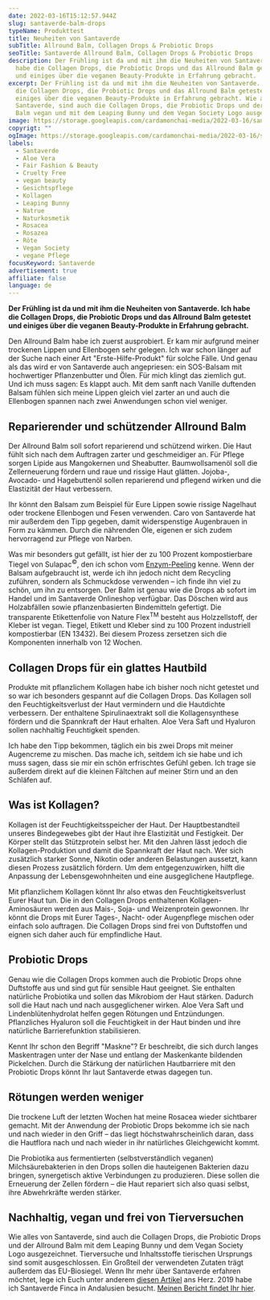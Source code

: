 ```yaml
---
date: 2022-03-16T15:12:57.944Z
slug: santaverde-balm-drops
typeName: Produkttest
title: Neuheiten von Santaverde
subTitle: Allround Balm, Collagen Drops & Probiotic Drops
seoTitle: Santaverde Allround Balm, Collagen Drops & Probiotic Drops
description: Der Frühling ist da und mit ihm die Neuheiten von Santaverde. Ich
  habe die Collagen Drops, die Probiotic Drops und das Allround Balm getestet
  und einiges über die veganen Beauty-Produkte in Erfahrung gebracht.
excerpt: Der Frühling ist da und mit ihm die Neuheiten von Santaverde. Ich habe
  die Collagen Drops, die Probiotic Drops und das Allround Balm getestet und
  einiges über die veganen Beauty-Produkte in Erfahrung gebracht. Wie alles von
  Santaverde, sind auch die Collagen Drops, die Probiotic Drops und der Allround
  Balm vegan und mit dem Leaping Bunny und dem Vegan Society Logo ausgezeichnet.
image: https://storage.googleapis.com/cardamonchai-media/2022-03-16/santaverde-jpg-imagine-b8b8c8_a08a98_1024_768/640.webp
copyrigt: ""
ogImage: https://storage.googleapis.com/cardamonchai-media/2022-03-16/santaverde-fb-png-imagine-b8b8c8_9e9098_1200_628/640.webp
labels:
  - Santaverde
  - Aloe Vera
  - Fair Fashion & Beauty
  - Cruelty Free
  - vegan beauty
  - Gesichtspflege
  - Kollagen
  - Leaping Bunny
  - Natrue
  - Naturkosmetik
  - Rosacea
  - Rosazea
  - Röte
  - Vegan Society
  - vegane Pflege
focusKeyword: Santaverde
advertisement: true
affiliate: false
language: de
---
```

**Der Frühling ist da und mit ihm die Neuheiten von Santaverde. Ich habe die Collagen Drops, die Probiotic Drops und das Allround Balm getestet und einiges über die veganen Beauty-Produkte in Erfahrung gebracht.**

Den Allround Balm habe ich zuerst ausprobiert. Er kam mir aufgrund meiner trockenen Lippen und Ellenbogen sehr gelegen. Ich war schon länger auf der Suche nach einer Art "Erste-Hilfe-Produkt" für solche Fälle. Und genau als das wird er von Santaverde auch angepriesen: ein SOS-Balsam mit hochwertiger Pflanzenbutter und Ölen. Für mich klingt das ziemlich gut. Und ich muss sagen: Es klappt auch. Mit dem sanft nach Vanille duftenden Balsam fühlen sich meine Lippen gleich viel zarter an und auch die Ellenbogen spannen nach zwei Anwendungen schon viel weniger.

## Reparierender und schützender Allround Balm 

Der Allround Balm soll sofort reparierend und schützend wirken. Die Haut fühlt sich nach dem Auftragen zarter und geschmeidiger an. Für Pflege sorgen Lipide aus Mangokernen und Sheabutter. Baumwollsamenöl soll die Zellerneuerung fördern und raue und rissige Haut glätten. Jojoba-, Avocado- und Hagebuttenöl sollen reparierend und pflegend wirken und die Elastizität der Haut verbessern.

Ihr könnt den Balsam zum Beispiel für Eure Lippen sowie rissige Nagelhaut oder trockene Ellenbogen und Fesen verwenden. Caro von Santaverde hat mir außerdem den Tipp gegeben, damit widerspenstige Augenbrauen in Form zu kämmen. Durch die nährenden Öle, eigenen er sich zudem hervorragend zur Pflege von Narben.

Was mir besonders gut gefällt, ist hier der zu 100 Prozent kompostierbare Tiegel von Sulapac<sup>©</sup>, den ich schon vom [Enzym-Peeling](/2021/03/hyaluron-ampullen-enzym-peeling-santaverde/) kenne. Wenn der Balsam aufgebraucht ist, werde ich ihn jedoch nicht dem Recycling zuführen, sondern als Schmuckdose verwenden – ich finde ihn viel zu schön, um ihn zu entsorgen. Der Balm ist genau wie die Drops ab sofort im Handel und im Santaverde Onlineshop verfügbar. Das Döschen wird aus Holzabfällen sowie pflanzenbasierten Bindemitteln gefertigt. Die transparente Etikettenfolie von Nature Flex<sup>TM</sup> besteht aus Holzzellstoff, der Kleber ist vegan. Tiegel, Etikett und Kleber sind zu 100 Prozent industriell kompostierbar (EN 13432). Bei diesem Prozess zersetzen sich die Komponenten innerhalb von 12 Wochen.

## Collagen Drops für ein glattes Hautbild

Produkte mit pflanzlichem Kollagen habe ich bisher noch nicht getestet und so war ich besonders gespannt auf die Collagen Drops. Das Kollagen soll den Feuchtigkeitsverlust der Haut vermindern und die Hautdichte verbessern. Der enthaltene Spirulinaextrakt soll die Kollagensynthese fördern und die Spannkraft der Haut erhalten. Aloe Vera Saft und Hyaluron sollen nachhaltig Feuchtigkeit spenden.

Ich habe den Tipp bekommen, täglich ein bis zwei Drops mit meiner Augencreme zu mischen. Das mache ich, seitdem ich sie habe und ich muss sagen, dass sie mir ein schön erfrischtes Gefühl geben. Ich trage sie außerdem direkt auf die kleinen Fältchen auf meiner Stirn und an den Schläfen auf.

<Gallery name="santaverde-drops-1" />

## Was ist Kollagen?

Kollagen ist der Feuchtigkeitsspeicher der Haut. Der Hauptbestandteil unseres Bindegewebes gibt der Haut ihre Elastizität und Festigkeit. Der Körper stellt das Stützprotein selbst her. Mit den Jahren lässt jedoch die Kollagen-Produktion und damit die Spannkraft der Haut nach. Wer sich zusätzlich starker Sonne, Nikotin oder anderen Belastungen aussetzt, kann diesen Prozess zusätzlich fördern. Um dem entgegenzuwirken, hilft die Anpassung der Lebensgewohnheiten und eine ausgeglichene Hautpflege.

Mit pflanzlichem Kollagen könnt Ihr also etwas den Feuchtigkeitsverlust Eurer Haut tun. Die in den Collagen Drops enthaltenen Kollagen-Aminosäuren werden aus Mais-, Soja- und Weizenprotein gewonnen. Ihr könnt die Drops mit Eurer Tages-, Nacht- oder Augenpflege mischen oder einfach solo auftragen. Die Collagen Drops sind frei von Duftstoffen und eignen sich daher auch für empfindliche Haut.

## Probiotic Drops

Genau wie die Collagen Drops kommen auch die Probiotic Drops ohne Duftstoffe aus und sind gut für sensible Haut geeignet. Sie enthalten natürliche Probiotika und sollen das Mikrobiom der Haut stärken. Dadurch soll die Haut nach und nach ausgeglichener wirken. Aloe Vera Saft und Lindenblütenhydrolat helfen gegen Rötungen und Entzündungen. Pflanzliches Hyaluron soll die Feuchtigkeit in der Haut binden und ihre natürliche Barrierefunktion stabilisieren.

Kennt Ihr schon den Begriff "Maskne"? Er beschreibt, die sich durch langes Maskentragen unter der Nase und entlang der Maskenkante bildenden Pickelchen. Durch die Stärkung der natürlichen Hautbarriere mit den Probiotic Drops könnt Ihr laut Santaverde etwas dagegen tun.

## Rötungen werden weniger

Die trockene Luft der letzten Wochen hat meine Rosacea wieder sichtbarer gemacht. Mit der Anwendung der Probiotic Drops bekomme ich sie nach und nach wieder in den Griff – das liegt höchstwahrscheinlich daran, dass die Hautflora nach und nach wieder in ihr natürliches Gleichgewicht kommt.

Die Probiotika aus fermentierten (selbstverständlich veganen) Milchsäurebakterien in den Drops sollen die hauteigenen Bakterien dazu bringen, synergetisch aktive Verbindungen zu produzieren. Diese sollen die Erneuerung der Zellen fördern – die Haut repariert sich also quasi selbst, ihre Abwehrkräfte werden stärker.

## Nachhaltig, vegan und frei von Tierversuchen

Wie alles von Santaverde, sind auch die Collagen Drops, die Probiotic Drops und der Allround Balm mit dem Leaping Bunny und dem Vegan Society Logo ausgezeichnet. Tierversuche und Inhaltsstoffe tierischen Ursprungs sind somit ausgeschlossen. Ein Großteil der verwendeten Zutaten trägt außerdem das EU-Biosiegel. Wenn Ihr mehr über Santaverde erfahren möchtet, lege ich Euch unter anderem [diesen Artikel](/2018/01/santaverde/) ans Herz. 2019 habe ich Santaverde Finca in Andalusien besucht. [Meinen Bericht findet Ihr hier](/2019/07/santaverde-finca-aloe-vera/).

<Gallery name="santaverde-drops-2" />